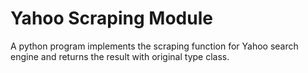 # Yahoo Scraping Module
A python program implements the scraping function for Yahoo search engine and returns the result with original type class.
